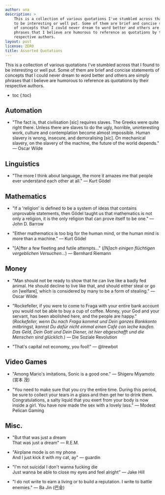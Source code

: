 ```yaml
---
author: una
description: >
    This is a collection of various quotations I've stumbled across that I found
    to be interesting or well put. Some of them are brief and concise statements
    of concepts that I could never dream to word better and others are simply
    phrases that I believe are humorous to reference as quotations by their
    respective authors.
layout: post
license: ZERO
title: Assorted Quotations
---
```


This is a collection of various quotations I've stumbled across that I found to
be interesting or well put. Some of them are brief and concise statements of
concepts that I could never dream to word better and others are simply phrases
that I believe are humorous to reference as quotations by their respective
authors.

- toc
{:toc}

## Automation

 -  "The fact is, that civilisation [sic] requires slaves. The Greeks were quite
    right there. Unless there are slaves to do the ugly, horrible, uninteresting
    work, culture and contemplation become almost impossible. Human slavery is
    wrong, insecure, and demoralising [sic]. On mechanical slavery, on the
    slavery of the machine, the future of the world depends." &mdash; Oscar
    Wilde

## Linguistics

 -  "The more I think about language, the more it amazes me that people ever
    understand each other at all." &mdash; Kurt Gödel

## Mathematics

 -  "If a 'religion' is defined to be a system of ideas that contains unprovable
    statements, then Gödel taught us that mathematics is not only a religion, it
    is the only religion that can prove itself to be one." &mdash; John D.
    Barrow

 -  "Either mathematics is too big for the human mind, or the human mind is more
    than a machine." &mdash; Kurt Gödel

 -  "[A]fter a few fleeting and futile attempts..." (*[N]ach einigen flüchtigen
    vergeblichen Versuchen...*) &mdash; Bernhard Riemann

## Money

 -  "Man should not be ready to show that he can live like a badly fed animal. He
    should decline to live like that, and should either steal or go on [welfare],
    which is considered by many to be a form of stealing." &mdash; Oscar Wilde

 -  "Rockefeller, if you were to come to Fraga with your entire bank account you
    would not be able to buy a cup of coffee. Money, your God and your servant,
    has been abolished here, and the people are happy." (*Rockefeller, wenn Du
    nach Fraga kommst und Dein ganzes Bankkonto mitbringst, kannst Du dafür
    nicht einmal einen Café con leche kaufen. Das Geld, Dein Gott und Dein
    Diener, ist hier abgeschafft und die Menschen sind glücklich.*) &mdash; Die
    Soziale Revolution

 -  "That's capital not economy, you fool!" &mdash; @trewbot

## Video Games

 -  "Among Mario's imitations, Sonic is a good one." &mdash; Shigeru Miyamoto
    (宮本 茂)

 - "You need to make sure that you cry the entire time. During this period, be
   sure to collect your tears in a glass and then get her to drink them.
   Congratulations, a salty liquid that you exert from your body is now inside a
   girl. You have now made the sex with a lovely lass." &mdash; Modest Pelican
   Gaming

## Misc.

 -  "But that was just a dream<br>
    That was just a dream" &mdash; R.E.M.

 -  "Airplane mode is on my phone<br>
    And I just kick it with my cat, ay" &mdash; guardin

 -  "I'm not suicidal I don't wanna fucking die<br>
    Just wanna be able to close my eyes and feel alright" &mdash; Jake Hill

 -  "I do not write to earn a living or to build a reputation. I write to battle
    enemies." &mdash; Ba Jin (巴金)
